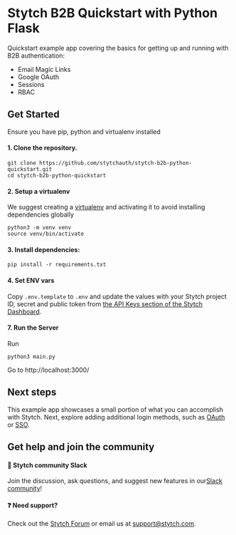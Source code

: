 # Stytch B2B Quickstart with Python Flask

Quickstart example app covering the basics for getting up and running with B2B authentication:

- Email Magic Links
- Google OAuth
- Sessions
- RBAC

## Get Started

Ensure you have pip, python and virtualenv installed

#### 1. Clone the repository.

```
git clone https://github.com/stytchauth/stytch-b2b-python-quickstart.git
cd stytch-b2b-python-quickstart
```

#### 2. Setup a virtualenv

We suggest creating a [virtualenv](https://docs.python.org/3/library/venv.html) and activating it to avoid installing dependencies globally

```
python3 -m venv venv
source venv/bin/activate
```

#### 3. Install dependencies:

```
pip install -r requirements.txt
```

#### 4. Set ENV vars

Copy `.env.template` to `.env` and update the values with your Stytch project ID, secret and public token from [the API Keys section of the Stytch Dashboard](https://stytch.com/dashboard/api-keys).

#### 7. Run the Server

Run

```
python3 main.py
```

Go to http://localhost:3000/

## Next steps

This example app showcases a small portion of what you can accomplish with Stytch. Next, explore adding additional login methods, such as [OAuth](https://stytch.com/docs/b2b/guides/oauth/initial-setup) or [SSO](https://stytch.com/docs/b2b/guides/sso/initial-setup).

## Get help and join the community

#### :speech_balloon: Stytch community Slack

Join the discussion, ask questions, and suggest new features in our ​[Slack community](https://stytch.com/docs/resources/support/overview)!

#### :question: Need support?

Check out the [Stytch Forum](https://forum.stytch.com/) or email us at [support@stytch.com](mailto:support@stytch.com).
